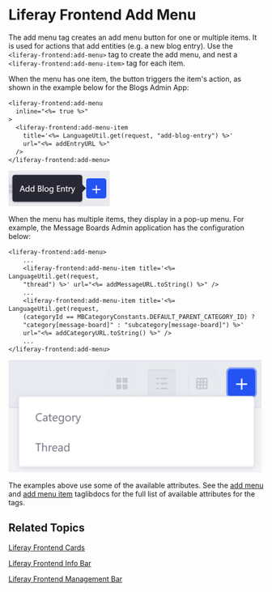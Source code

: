 # Liferay Frontend Add Menu [](id=liferay-frontend-add-menu)

The add menu tag creates an add menu button for one or multiple items. It is 
used for actions that add entities (e.g. a new blog entry). Use the 
`<liferay-frontend:add-menu>` tag to create the add menu, and nest a 
`<liferay-frontend:add-menu-item>` tag for each item. 

When the menu has one item, the button triggers the item's action, as shown in 
the example below for the Blogs Admin App:

    <liferay-frontend:add-menu
      inline="<%= true %>"
    >
      <liferay-frontend:add-menu-item
        title='<%= LanguageUtil.get(request, "add-blog-entry") %>'
        url="<%= addEntryURL %>"
      />
    </liferay-frontend:add-menu>

![Figure 1: The add button pattern consists of an `add-menu` tag and at least one `add-menu-item` tag.](../../../images/liferay-frontend-taglib-add-menu-one-item.png)

When the menu has multiple items, they display in a pop-up menu. For example, 
the Message Boards Admin application has the configuration below:

    <liferay-frontend:add-menu>
        ...
        <liferay-frontend:add-menu-item title='<%= LanguageUtil.get(request,
        "thread") %>' url="<%= addMessageURL.toString() %>" />
        ...
        <liferay-frontend:add-menu-item title='<%= LanguageUtil.get(request,
        (categoryId == MBCategoryConstants.DEFAULT_PARENT_CATEGORY_ID) ?
        "category[message-board]" : "subcategory[message-board]") %>'
        url="<%= addCategoryURL.toString() %>" />
        ...
    </liferay-frontend:add-menu>

![Figure 2: The add button pattern consists of an `add-menu` tag and at least one `add-menu-item` tag.](../../../images/liferay-frontend-taglib-add-menu-items.png)

The examples above use some of the available attributes. See the 
[add menu](@app-ref@/foundation/7.1-latest/taglibdocs/liferay-frontend/add-menu.html) 
and 
[add menu item](@app-ref@/foundation/7.1-latest/taglibdocs/liferay-frontend/add-menu-item.html) 
taglibdocs for the full list of available attributes for the tags. 

## Related Topics [](id=related-topics)

[Liferay Frontend Cards](/develop/tutorials/-/knowledge_base/7-1/liferay-frontend-cards)

[Liferay Frontend Info Bar](/develop/tutorials/-/knowledge_base/7-1/liferay-frontend-info-bar)

[Liferay Frontend Management Bar](/develop/tutorials/-/knowledge_base/7-1/liferay-frontend-management-bar)
